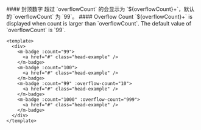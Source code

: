 <cn>
#### 封顶数字
超过 `overflowCount` 的会显示为 `${overflowCount}+`，默认的 `overflowCount` 为 `99`。
</cn>

<us>
#### Overflow Count
`${overflowCount}+` is displayed when count is larger than `overflowCount`. The default value of `overflowCount` is `99`.
</us>

```vue
<template>
  <div>
    <m-badge :count="99">
      <a href="#" class="head-example" />
    </m-badge>
    <m-badge :count="100">
      <a href="#" class="head-example" />
    </m-badge>
    <m-badge :count="99" :overflow-count="10">
      <a href="#" class="head-example" />
    </m-badge>
    <m-badge :count="1000" :overflow-count="999">
      <a href="#" class="head-example" />
    </m-badge>
  </div>
</template>
```
